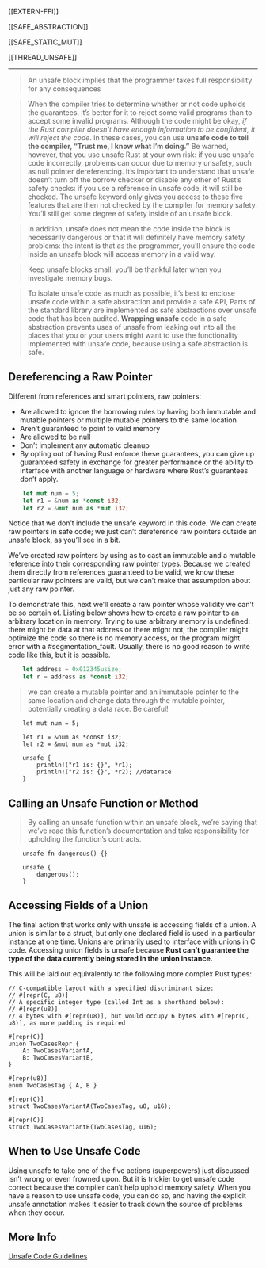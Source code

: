 [[EXTERN-FFI]]

[[SAFE_ABSTRACTION]]

[[SAFE_STATIC_MUT]]

[[THREAD_UNSAFE]]

---

> An unsafe block implies that the programmer takes full responsibility for any consequences


 > When the compiler tries to determine whether or not code upholds the guarantees, it’s better for it to reject some valid programs than to accept some invalid programs. Although the code might be okay, *if the Rust compiler doesn’t have enough information to be confident, it will reject the code*. In these cases, you can use **unsafe code to tell the compiler, “Trust me, I know what I’m doing.”** Be warned, however, that you use unsafe Rust at your own risk: if you use unsafe code incorrectly, problems can occur due to memory unsafety, such as null pointer dereferencing.
> It’s important to understand that unsafe doesn’t turn off the borrow checker or disable any other of Rust’s safety checks: if you use a reference in unsafe code, it will still be checked. The unsafe keyword only gives you access to these five features that are then not checked by the compiler for memory safety. You’ll still get some degree of safety inside of an unsafe block.

>In addition, unsafe does not mean the code inside the block is necessarily dangerous or that it will definitely have memory safety problems: the intent is that as the programmer, you’ll ensure the code inside an unsafe block will access memory in a valid way.

> Keep unsafe blocks small; you’ll be thankful later when you investigate memory bugs.

> To isolate unsafe code as much as possible, it’s best to enclose unsafe code within a safe abstraction and provide a safe API,  Parts of the standard library are implemented as safe abstractions over unsafe code that has been audited. **Wrapping unsafe** code in a safe abstraction prevents uses of unsafe from leaking out into all the places that you or your users might want to use the functionality implemented with unsafe code, because using a safe abstraction is safe.

## Dereferencing a Raw Pointer
Different from references and smart pointers, raw pointers:

* Are allowed to ignore the borrowing rules by having both immutable and mutable pointers or multiple mutable pointers to the same location
* Aren’t guaranteed to point to valid memory
* Are allowed to be null
* Don’t implement any automatic cleanup
* By opting out of having Rust enforce these guarantees, you can give up guaranteed safety in exchange for greater performance or the ability to interface with another language or hardware where Rust’s guarantees don’t apply.

```rust    
    let mut num = 5;
    let r1 = &num as *const i32;
    let r2 = &mut num as *mut i32;
```
Notice that we don’t include the unsafe keyword in this code. We can create raw pointers in safe code; we just can’t dereference raw pointers outside an unsafe block, as you’ll see in a bit.

We’ve created raw pointers by using as to cast an immutable and a mutable reference into their corresponding raw pointer types. Because we created them directly from references guaranteed to be valid, we know these particular raw pointers are valid, but we can’t make that assumption about just any raw pointer.

To demonstrate this, next we’ll create a raw pointer whose validity we can’t be so certain of. Listing below shows how to create a raw pointer to an arbitrary location in memory. Trying to use arbitrary memory is undefined: there might be data at that address or there might not, the compiler might optimize the code so there is no memory access, or the program might error with a #segmentation_fault. Usually, there is no good reason to write code like this, but it is possible.

```rust
    let address = 0x012345usize;
    let r = address as *const i32;
```
> we can create a mutable pointer and an immutable pointer to the same location and change data through the mutable pointer, potentially creating a data race. Be careful!

```rust,compile_fail,no_run
    let mut num = 5;

    let r1 = &num as *const i32;
    let r2 = &mut num as *mut i32;

    unsafe {
        println!("r1 is: {}", *r1);
        println!("r2 is: {}", *r2); //datarace
    }
```

## Calling an Unsafe Function or Method

> By calling an unsafe function within an unsafe block, we’re saying that we’ve read this function’s documentation and take responsibility for upholding the function’s contracts.

```rust,compile_fail,no_run   
    unsafe fn dangerous() {}

    unsafe {
        dangerous();
    }
```


## Accessing Fields of a Union

The final action that works only with unsafe is accessing fields of a union. A union is similar to a struct, but only one declared field is used in a particular instance at one time. Unions are primarily used to interface with unions in C code. Accessing union fields is unsafe because **Rust can’t guarantee the type of the data currently being stored in the union instance.**

This will be laid out equivalently to the following more complex Rust types:


```rust, no_run, compile_fail
// C-compatible layout with a specified discriminant size:
// #[repr(C, u8)]
// A specific integer type (called Int as a shorthand below):
// #[repr(u8)]
// 4 bytes with #[repr(u8)], but would occupy 6 bytes with #[repr(C, u8)], as more padding is required

#[repr(C)]
union TwoCasesRepr {
    A: TwoCasesVariantA,
    B: TwoCasesVariantB,
}
        
#[repr(u8)]
enum TwoCasesTag { A, B }

#[repr(C)]
struct TwoCasesVariantA(TwoCasesTag, u8, u16);

#[repr(C)]
struct TwoCasesVariantB(TwoCasesTag, u16);
```

## When to Use Unsafe Code

Using unsafe to take one of the five actions (superpowers) just discussed isn’t wrong or even frowned upon. But it is trickier to get unsafe code correct because the compiler can’t help uphold memory safety. When you have a reason to use unsafe code, you can do so, and having the explicit unsafe annotation makes it easier to track down the source of problems when they occur.


## More Info

[Unsafe Code Guidelines](https://rust-lang.github.io/unsafe-code-guidelines)
